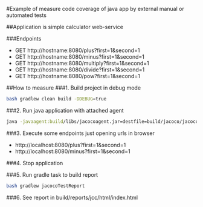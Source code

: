 #Example of measure code coverage of java app by external manual or automated tests

##Application is simple calculator web-service

###Endpoints

- GET http://hostname:8080/plus?first=1&second=1
- GET http://hostname:8080/minus?first=1&second=1
- GET http://hostname:8080/multiply?first=1&second=1
- GET http://hostname:8080/divide?first=1&second=1
- GET http://hostname:8080/pow?first=1&second=1

##How to measure
###1. Build project in debug mode
```bash
bash gradlew clean build -DDEBUG=true
```

###2. Run java application with attached agent
```bash
java -javaagent:build/libs/jacocoagent.jar=destfile=build/jacoco/jacoco.exec,append=false -jar build/libs/coverage-metrics-1.0.jar
```

###3. Execute some endpoints just opening urls in browser
- http://localhost:8080/plus?first=1&second=1
- http://localhost:8080/minus?first=1&second=1

###4. Stop application

###5. Run gradle task to build report
```bash
bash gradlew jacocoTestReport
```
###6. See report in build/reports/jcc/html/index.html
